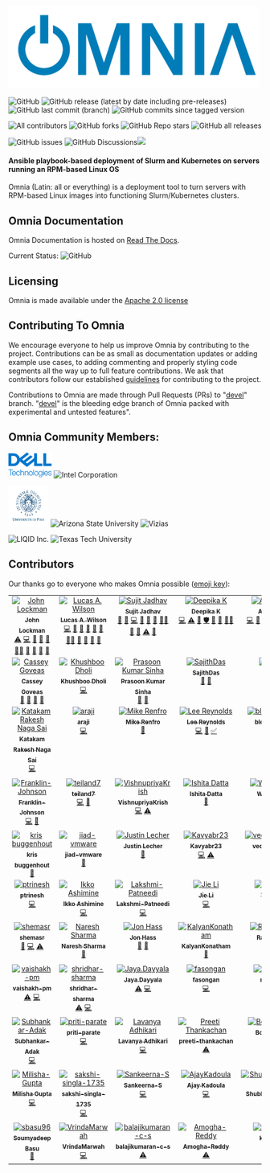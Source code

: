 <img src="docs/source/images/omnia-logo-transparent.png" width="500px">
<!-- ALL-CONTRIBUTORS-BADGE:START - Do not remove or modify this section -->
<!-- DO NOT ADD A BADGE -->
<!-- ALL-CONTRIBUTORS-BADGE:END -->


![GitHub](https://img.shields.io/github/license/dell/omnia) ![GitHub release (latest by date including pre-releases)](https://img.shields.io/github/v/release/dell/omnia?include_prereleases) ![GitHub last commit (branch)](https://img.shields.io/github/last-commit/dell/omnia/main) ![GitHub commits since tagged version](https://img.shields.io/github/commits-since/dell/omnia/v1.5/main)

![All contributors](https://img.shields.io/github/all-contributors/dell/omnia) ![GitHub forks](https://img.shields.io/github/forks/dell/omnia) ![GitHub Repo stars](https://img.shields.io/github/stars/dell/omnia) ![GitHub all releases](https://img.shields.io/github/downloads/dell/omnia/total)

![GitHub issues](https://img.shields.io/github/issues-raw/dell/omnia) ![GitHub Discussions](https://img.shields.io/github/discussions/dell/omnia)[<img src="https://img.shields.io/badge/slack-dell-blue.svg?logo=slack">](https://app.slack.com/client/TH80K68HY/C018L5109PW)

#### Ansible playbook-based deployment of Slurm and Kubernetes on servers running an RPM-based Linux OS

Omnia (Latin: all or everything) is a deployment tool to turn servers with RPM-based Linux images into functioning Slurm/Kubernetes clusters.


## Omnia Documentation

Omnia Documentation is hosted on [Read The Docs](https://omnia-doc.readthedocs.io/en/latest/index.html).

Current Status: ![GitHub](https://readthedocs.org/projects/omnia-doc/badge/?version=latest)

## Licensing

Omnia is made available under the [Apache 2.0 license](https://opensource.org/licenses/Apache-2.0)

## Contributing To Omnia

We encourage everyone to help us improve Omnia by contributing to the project. Contributions can be as small as documentation updates or adding example use cases, to adding commenting and properly styling code segments all the way up to full feature contributions. We ask that contributors follow our established [guidelines](https://omnia-doc.readthedocs.io/en/latest/Contributing/index.html) for contributing to the project.

Contributions to Omnia are made through Pull Requests (PRs) to "[devel](https://github.com/dell/omnia/tree/devel)" branch. "[devel](https://github.com/dell/omnia/tree/devel)" is the bleeding edge branch of Omnia packed with experimental and untested features".

## Omnia Community Members:
<img src="docs/source/images/logos/delltech.jpg" height="50px" alt="Dell Technologies">
<img src="https://upload.wikimedia.org/wikipedia/commons/0/0e/Intel_logo_%282020%2C_light_blue%29.svg" height="50px" alt="Intel Corporation"> 

<img src="docs/source/images/logos/pisa.png" height="80px" alt="Universita di Pisa"> <img src="https://user-images.githubusercontent.com/83095575/117071024-64956c80-ace3-11eb-9d90-2dac7daef11c.png" height="80px" alt="Arizona State University"> <img src="https://www.vizias.com/uploads/1/1/8/9/118906653/published/thick-blue-white-ring-letters-full.png" height="60px" alt="Vizias">

<img src="https://www.eweek.com/wp-content/uploads/2020/10/Liquid-1.jpg" height="80px" alt="LIQID Inc."> <img src="https://user-images.githubusercontent.com/5414112/153955170-0a4b199a-54f0-42af-939c-03eac76881c0.png" height="80px" alt="Texas Tech University">

## Contributors
Our thanks go to everyone who makes Omnia possible ([emoji key](https://allcontributors.org/docs/en/emoji-key)):
<!-- ALL-CONTRIBUTORS-LIST:START - Do not remove or modify this section -->
<!-- prettier-ignore-start -->
<!-- markdownlint-disable -->
<table>
  <tbody>
    <tr>
      <td align="center" valign="top" width="14.28%"><a href="http://johnlockman.com"><img src="https://avatars.githubusercontent.com/u/912987?v=4?s=100" width="100px;" alt="John Lockman"/><br /><sub><b>John Lockman</b></sub></a><br /><a href="https://github.com/dell/omnia/commits?author=j0hnL" title="Tests">⚠️</a> <a href="https://github.com/dell/omnia/commits?author=j0hnL" title="Code">💻</a> <a href="#blog-j0hnL" title="Blogposts">📝</a> <a href="#ideas-j0hnL" title="Ideas, Planning, & Feedback">🤔</a> <a href="#maintenance-j0hnL" title="Maintenance">🚧</a> <a href="#mentoring-j0hnL" title="Mentoring">🧑‍🏫</a> <a href="#design-j0hnL" title="Design">🎨</a> <a href="https://github.com/dell/omnia/pulls?q=is%3Apr+reviewed-by%3Aj0hnL" title="Reviewed Pull Requests">👀</a> <a href="#talk-j0hnL" title="Talks">📢</a> <a href="https://github.com/dell/omnia/issues?q=author%3Aj0hnL" title="Bug reports">🐛</a></td>
      <td align="center" valign="top" width="14.28%"><a href="https://github.com/lwilson"><img src="https://avatars.githubusercontent.com/u/1236922?v=4?s=100" width="100px;" alt="Lucas A. Wilson"/><br /><sub><b>Lucas A. Wilson</b></sub></a><br /><a href="https://github.com/dell/omnia/commits?author=lwilson" title="Code">💻</a> <a href="#design-lwilson" title="Design">🎨</a> <a href="#maintenance-lwilson" title="Maintenance">🚧</a> <a href="#ideas-lwilson" title="Ideas, Planning, & Feedback">🤔</a> <a href="#blog-lwilson" title="Blogposts">📝</a> <a href="https://github.com/dell/omnia/commits?author=lwilson" title="Documentation">📖</a> <a href="#mentoring-lwilson" title="Mentoring">🧑‍🏫</a> <a href="#projectManagement-lwilson" title="Project Management">📆</a> <a href="https://github.com/dell/omnia/pulls?q=is%3Apr+reviewed-by%3Alwilson" title="Reviewed Pull Requests">👀</a> <a href="#talk-lwilson" title="Talks">📢</a> <a href="https://github.com/dell/omnia/issues?q=author%3Alwilson" title="Bug reports">🐛</a></td>
      <td align="center" valign="top" width="14.28%"><a href="https://github.com/sujit-jadhav"><img src="https://avatars.githubusercontent.com/u/73123831?v=4?s=100" width="100px;" alt="Sujit Jadhav"/><br /><sub><b>Sujit Jadhav</b></sub></a><br /><a href="#ideas-sujit-jadhav" title="Ideas, Planning, & Feedback">🤔</a> <a href="https://github.com/dell/omnia/commits?author=sujit-jadhav" title="Documentation">📖</a> <a href="https://github.com/dell/omnia/commits?author=sujit-jadhav" title="Code">💻</a> <a href="https://github.com/dell/omnia/pulls?q=is%3Apr+reviewed-by%3Asujit-jadhav" title="Reviewed Pull Requests">👀</a> <a href="#maintenance-sujit-jadhav" title="Maintenance">🚧</a> <a href="#projectManagement-sujit-jadhav" title="Project Management">📆</a> <a href="#mentoring-sujit-jadhav" title="Mentoring">🧑‍🏫</a> <a href="#talk-sujit-jadhav" title="Talks">📢</a> <a href="#question-sujit-jadhav" title="Answering Questions">💬</a> <a href="https://github.com/dell/omnia/commits?author=sujit-jadhav" title="Tests">⚠️</a> <a href="https://github.com/dell/omnia/issues?q=author%3Asujit-jadhav" title="Bug reports">🐛</a></td>
      <td align="center" valign="top" width="14.28%"><a href="https://github.com/DeepikaKrishnaiah"><img src="https://avatars.githubusercontent.com/u/73213880?v=4?s=100" width="100px;" alt="Deepika K"/><br /><sub><b>Deepika K</b></sub></a><br /><a href="https://github.com/dell/omnia/commits?author=DeepikaKrishnaiah" title="Code">💻</a> <a href="https://github.com/dell/omnia/commits?author=DeepikaKrishnaiah" title="Tests">⚠️</a> <a href="https://github.com/dell/omnia/issues?q=author%3ADeepikaKrishnaiah" title="Bug reports">🐛</a> <a href="#security-DeepikaKrishnaiah" title="Security">🛡️</a> <a href="#talk-DeepikaKrishnaiah" title="Talks">📢</a> <a href="https://github.com/dell/omnia/pulls?q=is%3Apr+reviewed-by%3ADeepikaKrishnaiah" title="Reviewed Pull Requests">👀</a> <a href="#mentoring-DeepikaKrishnaiah" title="Mentoring">🧑‍🏫</a></td>
      <td align="center" valign="top" width="14.28%"><a href="https://github.com/abhishek-sa1"><img src="https://avatars.githubusercontent.com/u/94038029?v=4?s=100" width="100px;" alt="Abhishek SA"/><br /><sub><b>Abhishek SA</b></sub></a><br /><a href="https://github.com/dell/omnia/commits?author=abhishek-sa1" title="Code">💻</a> <a href="https://github.com/dell/omnia/issues?q=author%3Aabhishek-sa1" title="Bug reports">🐛</a> <a href="https://github.com/dell/omnia/commits?author=abhishek-sa1" title="Documentation">📖</a> <a href="https://github.com/dell/omnia/commits?author=abhishek-sa1" title="Tests">⚠️</a> <a href="#maintenance-abhishek-sa1" title="Maintenance">🚧</a> <a href="#talk-abhishek-sa1" title="Talks">📢</a> <a href="#mentoring-abhishek-sa1" title="Mentoring">🧑‍🏫</a> <a href="https://github.com/dell/omnia/pulls?q=is%3Apr+reviewed-by%3Aabhishek-sa1" title="Reviewed Pull Requests">👀</a></td>
      <td align="center" valign="top" width="14.28%"><a href="https://github.com/sakshiarora13"><img src="https://avatars.githubusercontent.com/u/73195862?v=4?s=100" width="100px;" alt="Sakshi Arora"/><br /><sub><b>Sakshi Arora</b></sub></a><br /><a href="https://github.com/dell/omnia/commits?author=sakshiarora13" title="Code">💻</a> <a href="https://github.com/dell/omnia/issues?q=author%3Asakshiarora13" title="Bug reports">🐛</a> <a href="#talk-sakshiarora13" title="Talks">📢</a></td>
      <td align="center" valign="top" width="14.28%"><a href="https://github.com/Shubhangi-dell"><img src="https://avatars.githubusercontent.com/u/72869337?v=4?s=100" width="100px;" alt="Shubhangi Srivastava"/><br /><sub><b>Shubhangi Srivastava</b></sub></a><br /><a href="https://github.com/dell/omnia/commits?author=Shubhangi-dell" title="Code">💻</a> <a href="#maintenance-Shubhangi-dell" title="Maintenance">🚧</a> <a href="https://github.com/dell/omnia/issues?q=author%3AShubhangi-dell" title="Bug reports">🐛</a> <a href="#talk-Shubhangi-dell" title="Talks">📢</a></td>
    </tr>
    <tr>
      <td align="center" valign="top" width="14.28%"><a href="https://github.com/cgoveas"><img src="https://avatars.githubusercontent.com/u/88071888?v=4?s=100" width="100px;" alt="Cassey Goveas"/><br /><sub><b>Cassey Goveas</b></sub></a><br /><a href="https://github.com/dell/omnia/commits?author=cgoveas" title="Documentation">📖</a> <a href="https://github.com/dell/omnia/issues?q=author%3Acgoveas" title="Bug reports">🐛</a> <a href="#maintenance-cgoveas" title="Maintenance">🚧</a> <a href="#talk-cgoveas" title="Talks">📢</a></td>
      <td align="center" valign="top" width="14.28%"><a href="https://github.com/Khushboodholi"><img src="https://avatars.githubusercontent.com/u/12014935?v=4?s=100" width="100px;" alt="Khushboo Dholi"/><br /><sub><b>Khushboo Dholi</b></sub></a><br /><a href="https://github.com/dell/omnia/commits?author=Khushboodholi" title="Code">💻</a></td>
      <td align="center" valign="top" width="14.28%"><a href="https://github.com/prasoon-sinha"><img src="https://avatars.githubusercontent.com/u/5362594?v=4?s=100" width="100px;" alt="Prasoon Kumar Sinha"/><br /><sub><b>Prasoon Kumar Sinha</b></sub></a><br /><a href="#ideas-prasoon-sinha" title="Ideas, Planning, & Feedback">🤔</a> <a href="#talk-prasoon-sinha" title="Talks">📢</a></td>
      <td align="center" valign="top" width="14.28%"><a href="https://github.com/SajithDas"><img src="https://avatars.githubusercontent.com/u/78676226?v=4?s=100" width="100px;" alt="SajithDas"/><br /><sub><b>SajithDas</b></sub></a><br /><a href="#projectManagement-SajithDas" title="Project Management">📆</a> <a href="#talk-SajithDas" title="Talks">📢</a></td>
      <td align="center" valign="top" width="14.28%"><a href="https://github.com/i3igpete"><img src="https://avatars.githubusercontent.com/u/33877827?v=4?s=100" width="100px;" alt="i3igpete"/><br /><sub><b>i3igpete</b></sub></a><br /><a href="#business-i3igpete" title="Business development">💼</a> <a href="#talk-i3igpete" title="Talks">📢</a></td>
      <td align="center" valign="top" width="14.28%"><a href="https://github.com/renzo-granados"><img src="https://avatars.githubusercontent.com/u/83035817?v=4?s=100" width="100px;" alt="renzo-granados"/><br /><sub><b>renzo-granados</b></sub></a><br /><a href="https://github.com/dell/omnia/issues?q=author%3Arenzo-granados" title="Bug reports">🐛</a></td>
      <td align="center" valign="top" width="14.28%"><a href="https://github.com/Aditya-DP"><img src="https://avatars.githubusercontent.com/u/115771515?v=4?s=100" width="100px;" alt="Aditya-DP"/><br /><sub><b>Aditya-DP</b></sub></a><br /><a href="https://github.com/dell/omnia/commits?author=Aditya-DP" title="Code">💻</a></td>
    </tr>
    <tr>
      <td align="center" valign="top" width="14.28%"><a href="https://github.com/Katakam-Rakesh"><img src="https://avatars.githubusercontent.com/u/125246792?v=4?s=100" width="100px;" alt="Katakam Rakesh Naga Sai"/><br /><sub><b>Katakam Rakesh Naga Sai</b></sub></a><br /><a href="https://github.com/dell/omnia/commits?author=Katakam-Rakesh" title="Code">💻</a></td>
      <td align="center" valign="top" width="14.28%"><a href="https://github.com/araji"><img src="https://avatars.githubusercontent.com/u/216020?v=4?s=100" width="100px;" alt="araji"/><br /><sub><b>araji</b></sub></a><br /><a href="https://github.com/dell/omnia/commits?author=araji" title="Code">💻</a></td>
      <td align="center" valign="top" width="14.28%"><a href="https://mike.renf.ro/blog/"><img src="https://avatars.githubusercontent.com/u/1451881?v=4?s=100" width="100px;" alt="Mike Renfro"/><br /><sub><b>Mike Renfro</b></sub></a><br /><a href="https://github.com/dell/omnia/commits?author=mikerenfro" title="Documentation">📖</a></td>
      <td align="center" valign="top" width="14.28%"><a href="https://github.com/leereyno-asu"><img src="https://avatars.githubusercontent.com/u/81774548?v=4?s=100" width="100px;" alt="Lee Reynolds"/><br /><sub><b>Lee Reynolds</b></sub></a><br /><a href="https://github.com/dell/omnia/commits?author=leereyno-asu" title="Code">💻</a> <a href="https://github.com/dell/omnia/commits?author=leereyno-asu" title="Documentation">📖</a> <a href="#tutorial-leereyno-asu" title="Tutorials">✅</a></td>
      <td align="center" valign="top" width="14.28%"><a href="https://github.com/blesson-james"><img src="https://avatars.githubusercontent.com/u/72782936?v=4?s=100" width="100px;" alt="blesson-james"/><br /><sub><b>blesson-james</b></sub></a><br /><a href="https://github.com/dell/omnia/commits?author=blesson-james" title="Code">💻</a> <a href="https://github.com/dell/omnia/commits?author=blesson-james" title="Tests">⚠️</a> <a href="https://github.com/dell/omnia/issues?q=author%3Ablesson-james" title="Bug reports">🐛</a></td>
      <td align="center" valign="top" width="14.28%"><a href="https://github.com/avinashvishwanath"><img src="https://avatars.githubusercontent.com/u/77823538?v=4?s=100" width="100px;" alt="avinashvishwanath"/><br /><sub><b>avinashvishwanath</b></sub></a><br /><a href="https://github.com/dell/omnia/commits?author=avinashvishwanath" title="Documentation">📖</a></td>
      <td align="center" valign="top" width="14.28%"><a href="https://github.com/abhishek-s-a"><img src="https://avatars.githubusercontent.com/u/73212230?v=4?s=100" width="100px;" alt="abhishek-s-a"/><br /><sub><b>abhishek-s-a</b></sub></a><br /><a href="https://github.com/dell/omnia/commits?author=abhishek-s-a" title="Code">💻</a> <a href="https://github.com/dell/omnia/commits?author=abhishek-s-a" title="Documentation">📖</a> <a href="https://github.com/dell/omnia/commits?author=abhishek-s-a" title="Tests">⚠️</a></td>
    </tr>
    <tr>
      <td align="center" valign="top" width="14.28%"><a href="https://github.com/Franklin-Johnson"><img src="https://avatars.githubusercontent.com/u/84760103?v=4?s=100" width="100px;" alt="Franklin-Johnson"/><br /><sub><b>Franklin-Johnson</b></sub></a><br /><a href="https://github.com/dell/omnia/commits?author=Franklin-Johnson" title="Code">💻</a> <a href="#blog-Franklin-Johnson" title="Blogposts">📝</a></td>
      <td align="center" valign="top" width="14.28%"><a href="https://github.com/teiland7"><img src="https://avatars.githubusercontent.com/u/85184708?v=4?s=100" width="100px;" alt="teiland7"/><br /><sub><b>teiland7</b></sub></a><br /><a href="https://github.com/dell/omnia/commits?author=teiland7" title="Code">💻</a> <a href="#blog-teiland7" title="Blogposts">📝</a></td>
      <td align="center" valign="top" width="14.28%"><a href="https://github.com/VishnupriyaKrish"><img src="https://avatars.githubusercontent.com/u/72784834?v=4?s=100" width="100px;" alt="VishnupriyaKrish"/><br /><sub><b>VishnupriyaKrish</b></sub></a><br /><a href="https://github.com/dell/omnia/commits?author=VishnupriyaKrish" title="Code">💻</a> <a href="https://github.com/dell/omnia/commits?author=VishnupriyaKrish" title="Tests">⚠️</a></td>
      <td align="center" valign="top" width="14.28%"><a href="https://rb.gy/ndlbhv"><img src="https://avatars.githubusercontent.com/u/48859631?v=4?s=100" width="100px;" alt="Ishita Datta"/><br /><sub><b>Ishita Datta</b></sub></a><br /><a href="https://github.com/dell/omnia/commits?author=ishitadatta" title="Documentation">📖</a></td>
      <td align="center" valign="top" width="14.28%"><a href="https://github.com/asu-wdizon"><img src="https://avatars.githubusercontent.com/u/81772355?v=4?s=100" width="100px;" alt="William Dizon"/><br /><sub><b>William Dizon</b></sub></a><br /><a href="#tutorial-asu-wdizon" title="Tutorials">✅</a></td>
      <td align="center" valign="top" width="14.28%"><a href="https://github.com/bssitton-BU"><img src="https://avatars.githubusercontent.com/u/14130464?v=4?s=100" width="100px;" alt="bssitton-BU"/><br /><sub><b>bssitton-BU</b></sub></a><br /><a href="https://github.com/dell/omnia/issues?q=author%3Abssitton-BU" title="Bug reports">🐛</a></td>
      <td align="center" valign="top" width="14.28%"><a href="https://github.com/hearnsj"><img src="https://avatars.githubusercontent.com/u/19259589?v=4?s=100" width="100px;" alt="John Hearns"/><br /><sub><b>John Hearns</b></sub></a><br /><a href="https://github.com/dell/omnia/issues?q=author%3Ahearnsj" title="Bug reports">🐛</a></td>
    </tr>
    <tr>
      <td align="center" valign="top" width="14.28%"><a href="https://github.com/kbuggenhout"><img src="https://avatars.githubusercontent.com/u/30471699?v=4?s=100" width="100px;" alt="kris buggenhout"/><br /><sub><b>kris buggenhout</b></sub></a><br /><a href="https://github.com/dell/omnia/issues?q=author%3Akbuggenhout" title="Bug reports">🐛</a></td>
      <td align="center" valign="top" width="14.28%"><a href="https://github.com/jiad-vmware"><img src="https://avatars.githubusercontent.com/u/68653329?v=4?s=100" width="100px;" alt="jiad-vmware"/><br /><sub><b>jiad-vmware</b></sub></a><br /><a href="https://github.com/dell/omnia/issues?q=author%3Ajiad-vmware" title="Bug reports">🐛</a></td>
      <td align="center" valign="top" width="14.28%"><a href="https://jlec.de"><img src="https://avatars.githubusercontent.com/u/79732?v=4?s=100" width="100px;" alt="Justin Lecher"/><br /><sub><b>Justin Lecher</b></sub></a><br /><a href="#ideas-jlec" title="Ideas, Planning, & Feedback">🤔</a></td>
      <td align="center" valign="top" width="14.28%"><a href="https://github.com/Kavyabr23"><img src="https://avatars.githubusercontent.com/u/90390587?v=4?s=100" width="100px;" alt="Kavyabr23"/><br /><sub><b>Kavyabr23</b></sub></a><br /><a href="https://github.com/dell/omnia/commits?author=Kavyabr23" title="Code">💻</a> <a href="https://github.com/dell/omnia/commits?author=Kavyabr23" title="Tests">⚠️</a></td>
      <td align="center" valign="top" width="14.28%"><a href="https://github.com/vedaprakashanp"><img src="https://avatars.githubusercontent.com/u/90596073?v=4?s=100" width="100px;" alt="vedaprakashanp"/><br /><sub><b>vedaprakashanp</b></sub></a><br /><a href="https://github.com/dell/omnia/commits?author=vedaprakashanp" title="Tests">⚠️</a> <a href="https://github.com/dell/omnia/commits?author=vedaprakashanp" title="Code">💻</a></td>
      <td align="center" valign="top" width="14.28%"><a href="https://github.com/Bhagyashree-shetty"><img src="https://avatars.githubusercontent.com/u/90620926?v=4?s=100" width="100px;" alt="Bhagyashree-shetty"/><br /><sub><b>Bhagyashree-shetty</b></sub></a><br /><a href="https://github.com/dell/omnia/commits?author=Bhagyashree-shetty" title="Tests">⚠️</a> <a href="https://github.com/dell/omnia/commits?author=Bhagyashree-shetty" title="Code">💻</a></td>
      <td align="center" valign="top" width="14.28%"><a href="https://github.com/nihalranjan-hpc"><img src="https://avatars.githubusercontent.com/u/84398828?v=4?s=100" width="100px;" alt="Nihal Ranjan"/><br /><sub><b>Nihal Ranjan</b></sub></a><br /><a href="https://github.com/dell/omnia/commits?author=nihalranjan-hpc" title="Tests">⚠️</a> <a href="https://github.com/dell/omnia/commits?author=nihalranjan-hpc" title="Code">💻</a> <a href="#talk-nihalranjan-hpc" title="Talks">📢</a></td>
    </tr>
    <tr>
      <td align="center" valign="top" width="14.28%"><a href="https://github.com/ptrinesh"><img src="https://avatars.githubusercontent.com/u/73214211?v=4?s=100" width="100px;" alt="ptrinesh"/><br /><sub><b>ptrinesh</b></sub></a><br /><a href="https://github.com/dell/omnia/commits?author=ptrinesh" title="Code">💻</a></td>
      <td align="center" valign="top" width="14.28%"><a href="https://bandism.net/"><img src="https://avatars.githubusercontent.com/u/22633385?v=4?s=100" width="100px;" alt="Ikko Ashimine"/><br /><sub><b>Ikko Ashimine</b></sub></a><br /><a href="https://github.com/dell/omnia/commits?author=eltociear" title="Code">💻</a></td>
      <td align="center" valign="top" width="14.28%"><a href="https://github.com/Lakshmi-Patneedi"><img src="https://avatars.githubusercontent.com/u/94051091?v=4?s=100" width="100px;" alt="Lakshmi-Patneedi"/><br /><sub><b>Lakshmi-Patneedi</b></sub></a><br /><a href="https://github.com/dell/omnia/commits?author=Lakshmi-Patneedi" title="Code">💻</a></td>
      <td align="center" valign="top" width="14.28%"><a href="https://github.com/Artlands"><img src="https://avatars.githubusercontent.com/u/31781106?v=4?s=100" width="100px;" alt="Jie Li"/><br /><sub><b>Jie Li</b></sub></a><br /><a href="https://github.com/dell/omnia/commits?author=Artlands" title="Code">💻</a></td>
      <td align="center" valign="top" width="14.28%"><a href="https://github.com/githubyongchen"><img src="https://avatars.githubusercontent.com/u/5414112?v=4?s=100" width="100px;" alt="Yong Chen"/><br /><sub><b>Yong Chen</b></sub></a><br /><a href="#design-githubyongchen" title="Design">🎨</a></td>
      <td align="center" valign="top" width="14.28%"><a href="http://www.myweb.ttu.edu/ngu00336/"><img src="https://avatars.githubusercontent.com/u/18387748?v=4?s=100" width="100px;" alt="nvtngan"/><br /><sub><b>nvtngan</b></sub></a><br /><a href="https://github.com/dell/omnia/commits?author=Zipexpo" title="Code">💻</a> <a href="#plugin-Zipexpo" title="Plugin/utility libraries">🔌</a></td>
      <td align="center" valign="top" width="14.28%"><a href="https://github.com/tamilarasansubrama1"><img src="https://avatars.githubusercontent.com/u/100588942?v=4?s=100" width="100px;" alt="tamilarasansubrama1"/><br /><sub><b>tamilarasansubrama1</b></sub></a><br /><a href="https://github.com/dell/omnia/commits?author=tamilarasansubrama1" title="Tests">⚠️</a> <a href="https://github.com/dell/omnia/commits?author=tamilarasansubrama1" title="Code">💻</a></td>
    </tr>
    <tr>
      <td align="center" valign="top" width="14.28%"><a href="https://github.com/shemasr"><img src="https://avatars.githubusercontent.com/u/100141664?v=4?s=100" width="100px;" alt="shemasr"/><br /><sub><b>shemasr</b></sub></a><br /><a href="https://github.com/dell/omnia/issues?q=author%3Ashemasr" title="Bug reports">🐛</a> <a href="https://github.com/dell/omnia/commits?author=shemasr" title="Code">💻</a> <a href="https://github.com/dell/omnia/commits?author=shemasr" title="Tests">⚠️</a></td>
      <td align="center" valign="top" width="14.28%"><a href="https://github.com/naresh3774"><img src="https://avatars.githubusercontent.com/u/101410892?v=4?s=100" width="100px;" alt="Naresh Sharma"/><br /><sub><b>Naresh Sharma</b></sub></a><br /><a href="https://github.com/dell/omnia/issues?q=author%3Anaresh3774" title="Bug reports">🐛</a></td>
      <td align="center" valign="top" width="14.28%"><a href="https://github.com/JonHass"><img src="https://avatars.githubusercontent.com/u/6976486?v=4?s=100" width="100px;" alt="Jon Hass"/><br /><sub><b>Jon Hass</b></sub></a><br /><a href="https://github.com/dell/omnia/commits?author=JonHass" title="Documentation">📖</a> <a href="#design-JonHass" title="Design">🎨</a></td>
      <td align="center" valign="top" width="14.28%"><a href="https://github.com/KalyanKonatham"><img src="https://avatars.githubusercontent.com/u/101596828?v=4?s=100" width="100px;" alt="KalyanKonatham"/><br /><sub><b>KalyanKonatham</b></sub></a><br /><a href="https://github.com/dell/omnia/issues?q=author%3AKalyanKonatham" title="Bug reports">🐛</a></td>
      <td align="center" valign="top" width="14.28%"><a href="https://github.com/rahulakolkar"><img src="https://avatars.githubusercontent.com/u/22768133?v=4?s=100" width="100px;" alt="Rahul Akolkar"/><br /><sub><b>Rahul Akolkar</b></sub></a><br /><a href="https://github.com/dell/omnia/issues?q=author%3Arahulakolkar" title="Bug reports">🐛</a></td>
      <td align="center" valign="top" width="14.28%"><a href="https://github.com/srinandini-karumuri"><img src="https://avatars.githubusercontent.com/u/104345504?v=4?s=100" width="100px;" alt="srinandini-karumuri"/><br /><sub><b>srinandini-karumuri</b></sub></a><br /><a href="https://github.com/dell/omnia/commits?author=srinandini-karumuri" title="Code">💻</a></td>
      <td align="center" valign="top" width="14.28%"><a href="https://github.com/Rishabhm47"><img src="https://avatars.githubusercontent.com/u/106973551?v=4?s=100" width="100px;" alt="Rishabhm47"/><br /><sub><b>Rishabhm47</b></sub></a><br /><a href="https://github.com/dell/omnia/commits?author=Rishabhm47" title="Tests">⚠️</a> <a href="https://github.com/dell/omnia/commits?author=Rishabhm47" title="Code">💻</a></td>
    </tr>
    <tr>
      <td align="center" valign="top" width="14.28%"><a href="https://github.com/vaishakh-pm"><img src="https://avatars.githubusercontent.com/u/104622022?v=4?s=100" width="100px;" alt="vaishakh-pm"/><br /><sub><b>vaishakh-pm</b></sub></a><br /><a href="https://github.com/dell/omnia/commits?author=vaishakh-pm" title="Tests">⚠️</a> <a href="https://github.com/dell/omnia/commits?author=vaishakh-pm" title="Code">💻</a></td>
      <td align="center" valign="top" width="14.28%"><a href="https://github.com/shridhar-sharma"><img src="https://avatars.githubusercontent.com/u/104621992?v=4?s=100" width="100px;" alt="shridhar-sharma"/><br /><sub><b>shridhar-sharma</b></sub></a><br /><a href="https://github.com/dell/omnia/commits?author=shridhar-sharma" title="Tests">⚠️</a> <a href="https://github.com/dell/omnia/commits?author=shridhar-sharma" title="Code">💻</a></td>
      <td align="center" valign="top" width="14.28%"><a href="https://github.com/JayaDayyala"><img src="https://avatars.githubusercontent.com/u/108455487?v=4?s=100" width="100px;" alt="Jaya.Dayyala"/><br /><sub><b>Jaya.Dayyala</b></sub></a><br /><a href="https://github.com/dell/omnia/commits?author=JayaDayyala" title="Tests">⚠️</a> <a href="https://github.com/dell/omnia/commits?author=JayaDayyala" title="Code">💻</a></td>
      <td align="center" valign="top" width="14.28%"><a href="https://github.com/fasongan"><img src="https://avatars.githubusercontent.com/u/16153657?v=4?s=100" width="100px;" alt="fasongan"/><br /><sub><b>fasongan</b></sub></a><br /><a href="https://github.com/dell/omnia/commits?author=fasongan" title="Code">💻</a></td>
      <td align="center" valign="top" width="14.28%"><a href="https://github.com/rahuldell21"><img src="https://avatars.githubusercontent.com/u/117621375?v=4?s=100" width="100px;" alt="rahuldell21"/><br /><sub><b>rahuldell21</b></sub></a><br /><a href="https://github.com/dell/omnia/commits?author=rahuldell21" title="Code">💻</a> <a href="https://github.com/dell/omnia/commits?author=rahuldell21" title="Tests">⚠️</a></td>
      <td align="center" valign="top" width="14.28%"><a href="https://github.com/diptiman12"><img src="https://avatars.githubusercontent.com/u/117987073?v=4?s=100" width="100px;" alt="diptiman12"/><br /><sub><b>diptiman12</b></sub></a><br /><a href="https://github.com/dell/omnia/commits?author=diptiman12" title="Code">💻</a></td>
      <td align="center" valign="top" width="14.28%"><a href="https://github.com/SupriyaParthasarathy"><img src="https://avatars.githubusercontent.com/u/139955493?v=4?s=100" width="100px;" alt="Supriya Parthasarathy"/><br /><sub><b>Supriya Parthasarathy</b></sub></a><br /><a href="#projectManagement-SupriyaParthasarathy" title="Project Management">📆</a></td>
    </tr>
    <tr>
      <td align="center" valign="top" width="14.28%"><a href="https://github.com/Subhankar-Adak"><img src="https://avatars.githubusercontent.com/u/140381176?v=4?s=100" width="100px;" alt="Subhankar-Adak"/><br /><sub><b>Subhankar-Adak</b></sub></a><br /><a href="https://github.com/dell/omnia/commits?author=Subhankar-Adak" title="Code">💻</a></td>
      <td align="center" valign="top" width="14.28%"><a href="https://github.com/priti-parate"><img src="https://avatars.githubusercontent.com/u/140157516?v=4?s=100" width="100px;" alt="priti-parate"/><br /><sub><b>priti-parate</b></sub></a><br /><a href="https://github.com/dell/omnia/commits?author=priti-parate" title="Code">💻</a></td>
      <td align="center" valign="top" width="14.28%"><a href="https://github.com/lavanya5899"><img src="https://avatars.githubusercontent.com/u/140372459?v=4?s=100" width="100px;" alt="Lavanya Adhikari"/><br /><sub><b>Lavanya Adhikari</b></sub></a><br /><a href="https://github.com/dell/omnia/commits?author=lavanya5899" title="Code">💻</a></td>
      <td align="center" valign="top" width="14.28%"><a href="https://github.com/preeti-thankachan"><img src="https://avatars.githubusercontent.com/u/141405483?v=4?s=100" width="100px;" alt="Preeti Thankachan"/><br /><sub><b>preeti-thankachan</b></sub></a><br /><a href="https://github.com/dell/omnia/commits?author=preeti-thankachan" title="Tests">⚠️</a></td>
      <td align="center" valign="top" width="14.28%"><a href="https://github.com/glimchb"><img src="https://avatars.githubusercontent.com/u/36732377?v=4?s=100" width="100px;" alt="Boris Glimcher"/><br /><sub><b>Boris Glimcher</b></sub></a><br /><a href="https://github.com/dell/omnia/commits?author=glimchb" title="Code">💻</a> <a href="#maintenance-glimchb" title="Maintenance">🚧</a><a href="https://github.com/dell/omnia/commits?author=glimchb" title="Documentation">📖</a></td>
      <td align="center" valign="top" width="14.28%"><a href="https://github.com/MoshiBin"><img src="https://avatars.githubusercontent.com/u/1297388?v=4?s=100" width="100px;" alt="Moshi Binyamini"/><br /><sub><b>Moshi Binyamini</b></sub></a><br /><a href="https://github.com/dell/omnia/commits?author=MoshiBin" title="Code">💻</a><a href="#maintenance-MoshiBin" title="Maintenance">🚧</a></td>
      <td align="center" valign="top" width="14.28%"><a href="https://github.com/paul-tp"><img src="https://avatars.githubusercontent.com/u/169248855?v=4" width="100px;" alt="paul-tp"/><br /><sub><b>paul-tp</b></sub></a><br /><a href="https://github.com/dell/omnia/commits?author=paul-tp" title="Code">💻</a></td>
    </tr>
    <tr>
      <td align="center" valign="top" width="14.28%"><a href="https://github.com/Milisha-Gupta"><img src="https://avatars.githubusercontent.com/u/52577117?v=4" width="100px;" alt="Milisha-Gupta"/><br /><sub><b>Milisha Gupta</b></sub></a><br /><a href="https://github.com/dell/omnia/commits?author=Milisha-Gupta" title="Code">💻</a></td>
      <td align="center" valign="top" width="14.28%"><a href="https://github.com/sakshi-singla-1735"><img src="https://avatars.githubusercontent.com/u/169248923?v=4" width="100px;" alt="sakshi-singla-1735"/><br /><sub><b>sakshi-singla-1735</b></sub></a><br /><a href="https://github.com/dell/omnia/commits?author=sakshi-singla-1735" title="Code">💻</a></td>
      <td align="center" valign="top" width="14.28%"><a href="https://github.com/Sankeerna-S"><img src="https://avatars.githubusercontent.com/u/169250907?v=4" width="100px;" alt="Sankeerna-S"/><br /><sub><b>Sankeerna-S</b></sub></a><br /><a href="https://github.com/dell/omnia/commits?author=Sankeerna-S" title="Code">💻</a></td>
      <td align="center" valign="top" width="14.28%"><a href="https://github.com/AjayKadoula"><img src="https://avatars.githubusercontent.com/u/38178003?v=4" width="100px;" alt="AjayKadoula"/><br /><sub><b>Ajay Kadoula</b></sub></a><br /><a href="https://github.com/dell/omnia/commits?author=AjayKadoula" title="Code">💻</a></td>
      <td align="center" valign="top" width="14.28%"><a href="https://github.com/ShubhamKumar1996"><img src="https://avatars.githubusercontent.com/u/51914136?v=4" width="100px;" alt="ShubhamKumar1996"/><br /><sub><b>ShubhamKumar1996</b></sub></a><br /><a href="https://github.com/dell/omnia/commits?author=ShubhamKumar1996" title="Code">💻</a></td>
      <td align="center" valign="top" width="14.28%"><a href="https://github.com/SanthoshT2001"><img src="https://avatars.githubusercontent.com/u/93521129?v=4" width="100px;" alt="SanthoshT2001"/><br /><sub><b>SanthoshT2001</b></sub></a><br /><a href="https://github.com/dell/omnia/commits?author=SanthoshT2001" title="Code">💻</a></td>
      <td align="center" valign="top" width="14.28%"><a href="https://github.com/Kratika-P"><img src="https://avatars.githubusercontent.com/u/169249531?v=4" width="100px;" alt="Kratika-P"/><br /><sub><b>Kratika</b></sub></a><br /><a href="https://github.com/dell/omnia/commits?author=Kratika-P" title="Code">💻</a></td>
    </tr>
    <tr>
      <td align="center" valign="top" width="14.28%"><a href="https://github.com/sbasu96"><img src="https://avatars.githubusercontent.com/u/162503707?v=4" width="100px;" alt="sbasu96"/><br /><sub><b>Soumyadeep Basu</b></sub></a><br /><a href="https://github.com/dell/omnia/commits?author=sbasu96" title="Documentation">📖</a></td>
      <td align="center" valign="top" width="14.28%"><a href="https://github.com/VrindaMarwah"><img src="https://avatars.githubusercontent.com/u/169263232?v=4" width="100px;" alt="VrindaMarwah"/><br /><sub><b>VrindaMarwah</b></sub></a><br /><a href="https://github.com/dell/omnia/commits?author=VrindaMarwah" title="Code">💻</a></td>
      <td align="center" valign="top" width="14.28%"><a href="https://github.com/balajikumaran-c-s"><img src="https://avatars.githubusercontent.com/u/169248535?v=4" width="100px;" alt="balajikumaran-c-s"/><br/><sub><b>balajikumaran-c-s</b></sub></a><br /><a href="https://github.com/dell/omnia/commits?author=balajikumaran-c-s" title="Tests">⚠️</a></td>
      <td align="center" valign="top" width="14.28%"><a href="https://github.com/Amogha-Reddy"><img src="https://avatars.githubusercontent.com/u/140503786?v=4" width="100px;" alt="Amogha-Reddy"/><br/><sub><b>Amogha-Reddy</b></sub></a><br /><a href="https://github.com/dell/omnia/commits?author=Amogha-Reddy" title="Tests">⚠️</a></td>
      <td align="center" valign="top" width="14.28%"><a href="https://github.com/krsandeepit"><img src="https://avatars.githubusercontent.com/u/140503786?v=4" width="100px;" alt="krsandeepit"/><br/><sub><b>krsandeepit</b></sub></a><br /><a href="https://github.com/dell/omnia/commits?author=krsandeepit" title="Tests">⚠️</a></td>
      <td align="center" valign="top" width="14.28%"><a href="https://github.com/Yash-shetty1"><img src="https://avatars.githubusercontent.com/u/169258785?v=4" width="100px;" alt="Yash-shetty1"/><br/><sub><b>Yash-shetty1</b></sub></a><br /><a href="https://github.com/dell/omnia/commits?author=Yash-shetty1" title="Tests">⚠️</a></td>
    </tr>
  </tbody>
</table>

<!-- markdownlint-restore -->
<!-- prettier-ignore-end -->

<!-- ALL-CONTRIBUTORS-LIST:END -->
